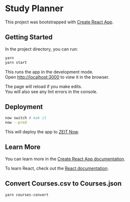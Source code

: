 # Study Planner

This project was bootstrapped with [Create React App](https://github.com/facebook/create-react-app).

## Getting Started

In the project directory, you can run:

```bash
yarn
yarn start
```

This runs the app in the development mode.<br />
Open [http://localhost:3000](http://localhost:3000) to view it in the browser.

The page will reload if you make edits.<br />
You will also see any lint errors in the console.

## Deployment

```bash
now switch # mak it
now --prod
```

This will deploy the app to [ZEIT Now](https://create-react-app.dev/docs/deployment/#zeit-now).

## Learn More

You can learn more in the [Create React App documentation](https://facebook.github.io/create-react-app/docs/getting-started).

To learn React, check out the [React documentation](https://reactjs.org/).

## Convert Courses.csv to Courses.json

```bash
yarn courses-convert
```
